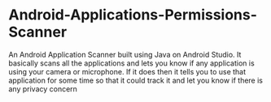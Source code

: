 # Android-Applications-Permissions-Scanner
An Android Application Scanner built using Java on Android Studio. It basically scans all the applications and lets you know if any application is using your camera or microphone. If it does then it tells you to use that application for some time so that it could track it and let you know if there is any privacy concern

